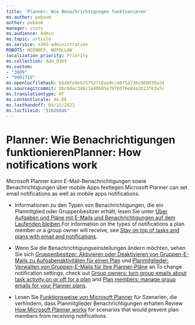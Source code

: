 ```yaml
---
title: 'Planner: Wie Benachrichtigungen funktionieren'
ms.author: pebaum
author: pebaum
manager: scotv
ms.audience: Admin
ms.topic: article
ms.service: o365-administration
ROBOTS: NOINDEX, NOFOLLOW
localization_priority: Priority
ms.collection: Adm_O365
ms.custom:
- "3809"
- "9001716"
ms.openlocfilehash: b549fe9e625752718aa9cce0f5a730cd60039a24
ms.sourcegitcommit: 8bc60ec34bc1e40685e3976576e04a2623f63a7c
ms.translationtype: HT
ms.contentlocale: de-DE
ms.lasthandoff: 04/15/2021
ms.locfileid: "51826846"
---
```

# <a name="planner-how-notifications-work"></a><span data-ttu-id="42f09-102">Planner: Wie Benachrichtigungen funktionieren</span><span class="sxs-lookup"><span data-stu-id="42f09-102">Planner: How notifications work</span></span>

<span data-ttu-id="42f09-103">Microsoft Planner kann E-Mail-Benachrichtigungen sowie Benachrichtigungen über mobile Apps festlegen.</span><span class="sxs-lookup"><span data-stu-id="42f09-103">Microsoft Planner can set email notifications as well as mobile apps notifications.</span></span>

- <span data-ttu-id="42f09-104">Informationen zu den Typen von Benachrichtigungen, die ein Planmitglied oder Gruppenbesitzer erhält, lesen Sie unter [Über Aufgaben und Pläne mit E-Mails und Benachrichtigungen auf dem Laufenden bleiben](https://support.office.com/article/Stay-on-top-of-tasks-and-plans-with-email-and-notifications-cce223d6-b0ae-43cf-a080-266e2414a859).</span><span class="sxs-lookup"><span data-stu-id="42f09-104">For information on the types of notifications a plan member or a group owner will receive, see [Stay on top of tasks and plans with email and notifications](https://support.office.com/article/Stay-on-top-of-tasks-and-plans-with-email-and-notifications-cce223d6-b0ae-43cf-a080-266e2414a859).</span></span>

- <span data-ttu-id="42f09-105">Wenn Sie die Benachrichtigungseinstellungen ändern möchten, sehen Sie sich [Gruppenbesitzer: Aktivieren oder Deaktivieren von Gruppen-E-Mails zu Aufgabenaktivitäten für einen Plan](https://support.office.com/article/group-owners-turn-group-emails-about-task-activity-on-or-off-for-a-plan-f1b0d681-2aa6-4ce5-9703-4614607d4cd0) und [Planmitglieder: Verwalten von Gruppen-E-Mails für Ihre Planner-Pläne](https://support.office.com/article/plan-members-manage-group-emails-for-your-planner-plans-46f989a0-a34d-4db9-993b-dd596af7a5d2) an.</span><span class="sxs-lookup"><span data-stu-id="42f09-105">To change notification settings, check out [Group owners: turn group emails about task activity on or off for a plan](https://support.office.com/article/group-owners-turn-group-emails-about-task-activity-on-or-off-for-a-plan-f1b0d681-2aa6-4ce5-9703-4614607d4cd0) and [Plan members: manage group emails for your Planner plans](https://support.office.com/article/plan-members-manage-group-emails-for-your-planner-plans-46f989a0-a34d-4db9-993b-dd596af7a5d2).</span></span>

- <span data-ttu-id="42f09-106">Lesen Sie [Funktionsweise von Microsoft Planner](https://techcommunity.microsoft.com/t5/planner-blog/how-microsoft-planner-works/ba-p/1214736#M703) für Szenarien, die verhindern, dass Planmitglieder Benachrichtigungen erhalten.</span><span class="sxs-lookup"><span data-stu-id="42f09-106">Review [How Microsoft Planner works](https://techcommunity.microsoft.com/t5/planner-blog/how-microsoft-planner-works/ba-p/1214736#M703) for scenarios that would prevent plan members from receiving notifications.</span></span>

